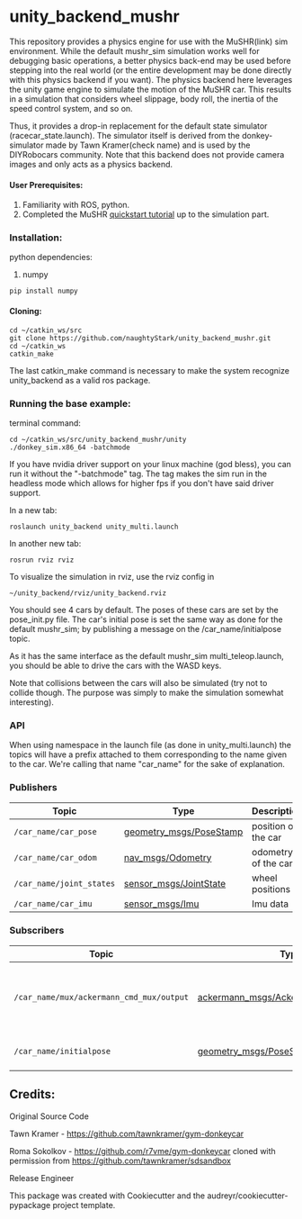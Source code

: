 # unity_backend_mushr

This repository provides a physics engine for use with the MuSHR(link) sim environment. While the default mushr_sim simulation works well for debugging basic operations, a better physics back-end may be used before stepping into the real world (or the entire development may be done directly with this physics backend if you want). The physics backend here leverages the unity game engine to simulate the motion of the MuSHR car. This results in a simulation that considers wheel slippage, body roll, the inertia of the speed control system, and so on. 

Thus, it provides a drop-in replacement for the default state simulator (racecar_state.launch). The simulator itself is derived from the donkey-simulator made by Tawn Kramer(check name) and is used by the DIYRobocars community. Note that this backend does not provide camera images and only acts as a physics backend. 

#### User Prerequisites:
1) Familiarity with ROS, python.
2) Completed the MuSHR [quickstart tutorial](https://mushr.io/tutorials/quickstart/) up to the simulation part.

### Installation:

python dependencies: 
1) numpy
```
pip install numpy
```
#### Cloning:
```
cd ~/catkin_ws/src
git clone https://github.com/naughtyStark/unity_backend_mushr.git
cd ~/catkin_ws
catkin_make
```
The last catkin_make command is necessary to make the system recognize unity_backend as a valid ros package.

### Running the base example:
terminal command:
```
cd ~/catkin_ws/src/unity_backend_mushr/unity
./donkey_sim.x86_64 -batchmode
```
If you have nvidia driver support on your linux machine (god bless), you can run it without the "-batchmode" tag. The tag makes the sim run in the headless mode which allows for higher fps if you don't have said driver support.

In a new tab:
```
roslaunch unity_backend unity_multi.launch
```
In another new tab:
```
rosrun rviz rviz
```
To visualize the simulation in rviz, use the rviz config in 
```
~/unity_backend/rviz/unity_backend.rviz
```
You should see 4 cars by default. The poses of these cars are set by the pose_init.py file. The car's initial pose is set the same way as done for the default mushr_sim; by publishing a message on the /car_name/initialpose topic. 

As it has the same interface as the default mushr_sim multi_teleop.launch, you should be able to drive the cars with the WASD keys.

Note that collisions between the cars will also be simulated (try not to collide though. The purpose was simply to make the simulation somewhat interesting). 

### API
When using namespace in the launch file (as done in unity_multi.launch) the topics will have a prefix attached to them corresponding to the name given to the car. We're calling that name "car_name" for the sake of explanation.

### Publishers
Topic | Type | Description
------|------|------------
`/car_name/car_pose` | [geometry_msgs/PoseStamp](http://docs.ros.org/en/melodic/api/geometry_msgs/html/msg/PoseStamped.html)| position of the car
`/car_name/car_odom` | [nav_msgs/Odometry](http://docs.ros.org/en/melodic/api/nav_msgs/html/msg/Odometry.html)| odometry of the car
`/car_name/joint_states` | [sensor_msgs/JointState](http://docs.ros.org/en/melodic/api/sensor_msgs/html/msg/JointState.html)| wheel positions
`/car_name/car_imu` | [sensor_msgs/Imu](http://docs.ros.org/en/melodic/api/sensor_msgs/html/msg/Imu.html)| Imu data

### Subscribers
Topic | Type | Description
------|------|------------
`/car_name/mux/ackermann_cmd_mux/output` | [ackermann_msgs/AckermannDriveStamped](http://docs.ros.org/en/jade/api/ackermann_msgs/html/msg/AckermannDriveStamped.html)| steering and speed control commands to be sent to the car
`/car_name/initialpose` | [geometry_msgs/PoseStamp](http://docs.ros.org/en/melodic/api/geometry_msgs/html/msg/PoseStamped.html)| initial position of the car


## Credits:
Original Source Code

Tawn Kramer - https://github.com/tawnkramer/gym-donkeycar

Roma Sokolkov - https://github.com/r7vme/gym-donkeycar cloned with permission from https://github.com/tawnkramer/sdsandbox

Release Engineer

This package was created with Cookiecutter and the audreyr/cookiecutter-pypackage project template.





